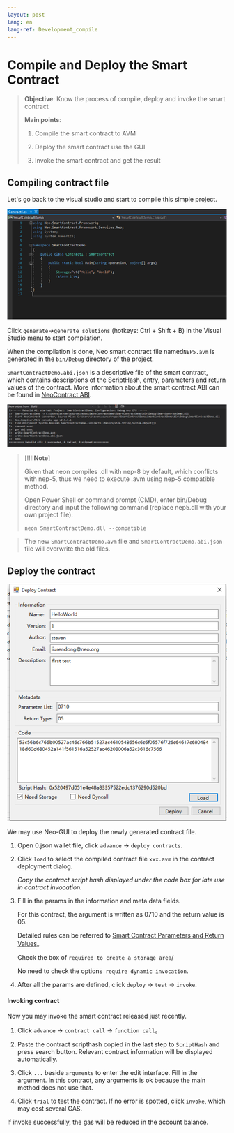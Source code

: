 ```yaml
---
layout: post
lang: en
lang-ref: Development_compile
---
```


# Compile and Deploy the Smart Contract

>
> **Objective**:  Know the process of compile, deploy and invoke the smart contract
>
> **Main points**:
>
> 1. Compile the smart contract to AVM
>
> 2. Deploy the smart contract use the GUI
>
> 3. Invoke the smart contract and get the result
>


## Compiling contract file

Let's go back to the visual studio and start to compile this simple project.

 <p align="center">
  <img src="imgs/20190219-120735.png" />
 </p>


Click `generate`->`generate solutions` (hotkeys: Ctrl + Shift + B) in the Visual Studio menu to start compilation.


When the compilation is done, Neo smart contract file named`NEP5.avm` is generated in the `bin/Debug` directory of the project.


`SmartContractDemo.abi.json` is a descriptive file of the smart contract, which contains descriptions of the ScriptHash, entry, parameters and return values of the contract. More information about the smart contract ABI can be found in [NeoContract ABI](https://github.com/neo-project/proposals/blob/master/nep-3.mediawiki).

 <p align="center">
  <img src="imgs/20190219-140640.png" />
 </p>

 > [!!!!**Note**]
>
> Given that neon compiles .dll with nep-8 by default, which conflicts with nep-5, thus we need to execute .avm using nep-5 compatible method.
>
> Open Power Shell or command prompt (CMD), enter bin/Debug directory and input the following command (replace nep5.dll with your own project file):
>
> ```
> neon SmartContractDemo.dll --compatible
> ```

> The new `SmartContractDemo.avm`  file and `SmartContractDemo.abi.json`  file will overwrite the old files.


## Deploy the contract

  <p align="center">
  <img src="imgs/20190219-140958.png" />
 </p>

 We may use Neo-GUI to deploy the newly generated contract file.

1. Open 0.json wallet file, click `advance` -> `deploy contracts`.

2. Click `load` to select the compiled contract file `xxx.avm` in the contract deployment dialog.

	*Copy the contract script hash displayed under the code box for late use in contract invocation.*

3. Fill in the params in the information and meta data fields.

   For this contract, the argument is written as 0710 and the return value is 05.

   Detailed rules can be referred to  [Smart Contract Parameters and Return Values](http://docs.neo.org/zh-cn/sc/Parameter.html)。

   Check the box of `required to create a storage area`/

   No need to check the options` require dynamic invocation`.

4. After all the params are defined, click `deploy` -> `test` -> `invoke`.


#### Invoking contract

Now you may invoke the smart contract released just recently.

1. Click `advance` -> `contract call` -> `function call`。

2. Paste the contract scripthash copied in the last step to `ScriptHash` and press search button. Relevant contract information will be displayed automatically.

3. Click `...` beside `arguments` to enter the edit interface. Fill in the argument. In this contract, any arguments is ok because the main method does not use that.

4. Click `trial` to test the contract. If no error is spotted, click `invoke`, which may cost several GAS.


If invoke successfully, the gas will be reduced in the account balance.


